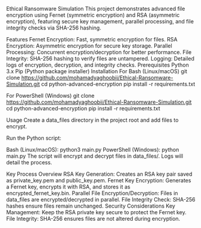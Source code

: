 Ethical Ransomware Simulation
This project demonstrates advanced file encryption using Fernet (symmetric encryption) and RSA (asymmetric encryption), featuring secure key management, parallel processing, and file integrity checks via SHA-256 hashing.

Features
Fernet Encryption: Fast, symmetric encryption for files.
RSA Encryption: Asymmetric encryption for secure key storage.
Parallel Processing: Concurrent encryption/decryption for better performance.
File Integrity: SHA-256 hashing to verify files are untampered.
Logging: Detailed logs of encryption, decryption, and integrity checks.
Prerequisites
Python 3.x
Pip (Python package installer)
Installation
For Bash (Linux/macOS)
git clone https://github.com/mohamadyaghoobii/Ethical-Ransomware-Simulation.git
cd python-advanced-encryption
pip install -r requirements.txt


For PowerShell (Windows)
git clone https://github.com/mohamadyaghoobii/Ethical-Ransomware-Simulation.git
cd python-advanced-encryption
pip install -r requirements.txt


Usage
Create a data_files directory in the project root and add files to encrypt.

Run the Python script:

Bash (Linux/macOS): python3 main.py
PowerShell (Windows): python main.py
The script will encrypt and decrypt files in data_files/. Logs will detail the process.

Key Process Overview
RSA Key Generation: Creates an RSA key pair saved as private_key.pem and public_key.pem.
Fernet Key Encryption: Generates a Fernet key, encrypts it with RSA, and stores it as encrypted_fernet_key.bin.
Parallel File Encryption/Decryption: Files in data_files are encrypted/decrypted in parallel.
File Integrity Check: SHA-256 hashes ensure files remain unchanged.
Security Considerations
Key Management: Keep the RSA private key secure to protect the Fernet key.
File Integrity: SHA-256 ensures files are not altered during encryption.
